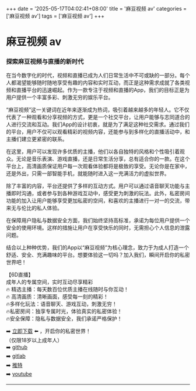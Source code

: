 +++
date = '2025-05-17T04:02:41+08:00'
title = '麻豆视频 av'
categories = ['麻豆视频 av']
tags = ['麻豆视频 av']
+++

# 麻豆视频 av

### 探索麻豆视频与直播的新时代

在当今数字化的时代，视频和直播已成为人们日常生活中不可或缺的一部分。每个人都渴望能够随时随地享受有趣的内容和实时互动，而正是这种需求成就了各类视频和直播平台的迅速崛起。作为一款专注于视频和直播的App，我们的目标正是为用户提供一个丰富多彩、刺激无穷的娱乐平台。

“麻豆视频”这一关键词在近年来逐渐成为热词，吸引着越来越多的年轻人。它不仅代表了一种观看和分享视频的方式，更是一个社交平台，让用户能够与志同道合的人进行交流和互动。我们App的设计初衷，就是为了满足这种社交需求。通过我们的平台，用户不仅可以观看精彩的视频内容，还能参与到多样化的直播活动中，和主播们建立更紧密的联系。

在这里，用户可以发现许多优质的主播，他们以各自独特的风格和个性吸引着观众。无论是音乐表演、游戏直播，还是日常生活分享，总有适合你的一款。在这个平台上，高清画质保证用户每一次观看体验都将是极致的享受。无论你是在家中，还是外出，只需一部智能手机，就能随时进入这一充满活力的虚拟世界。

除了丰富的内容，平台还提供了多样的互动方式。用户可以通过语音聊天功能与主播即时沟通，或者参与到各种游戏互动中，感受更为刺激的玩法。此外，私密房间功能的加入让用户能够享受更加私密的空间，和喜欢的主播进行一对一的交流，带来无与伦比的私人体验。

在保障用户隐私与数据安全方面，我们始终坚持高标准，承诺为每位用户提供一个安全的使用环境。这样的措施让用户在享受快乐的同时，无需担心个人信息的泄露问题。

结合以上种种优势，我们的App以“麻豆视频”为核心理念，致力于为成人打造一个舒适、安全、充满趣味的平台。想要体验这一切吗？加入我们，瞬间开启你的私密世界吧！

【6D直播】  
成年人的专属空间，实时互动尽享精彩  
🔥 精选主播：每天数百位优质主播在线随时与你互动！  
🔥 高清画质：清晰画面，感受每一刻的精彩！  
🔥多样化玩法：语音聊天、游戏互动，刺激无穷！  
🔥私密房间：独享专属时光，体验真实的私密体验！  
🔥安全保障：隐私与数据安全，我们承诺严格保护！  

➡️ [立即下载](https://down123.s3.ap-east-1.amazonaws.com/index.html?channelCode=blog) ⬅️ ，开启你的私密世界！  
（仅限18岁以上成年人）  
➡️ [github](https://aldult-live.github.io/)  
➡️ [gitlab](https://seo-09598d.gitlab.io/)  
➡️ [推特](https://x.com/wegame33)  
➡️ [youtube](https://www.youtube.com/@6Dlive)  

---
